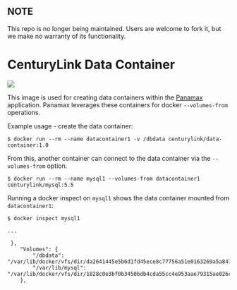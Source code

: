 ## NOTE

This repo is no longer being maintained. Users are welcome to fork it, but we make no warranty of its functionality.

CenturyLink Data Container
=====================
[![](https://badge.imagelayers.io/centurylink/data-container.svg)](https://imagelayers.io/?images=centurylink/data-container:latest 'Get your own badge on imagelayers.io')

This image is used for creating data containers within the [Panamax](http://panamax.io) application. Panamax leverages these containers for docker `--volumes-from` operations.

Example usage - create the data container:

`$ docker run --rm --name datacontainer1 -v /dbdata centurylink/data-container:1.0`

From this, another container can connect to the data container via the `--volumes-from` option.

`$ docker run --rm --name mysql1 --volumes-from datacontainer1 centurylink/mysql:5.5`

Running a docker inspect on `mysql1` shows the data container mounted from `datacontainer1`:

```
$ docker inspect mysql1

...

 },
    "Volumes": {
        "/dbdata": "/var/lib/docker/vfs/dir/da2641445e5b6d1fd45ece8c77756a51e0163269a5a8476bb989a296535330eb",
        "/var/lib/mysql": "/var/lib/docker/vfs/dir/1828c0e3bf0b3450bdb4cda55cc4e953aae79315ae026caaf13d5605a31f7f1c"
    },
``` 

